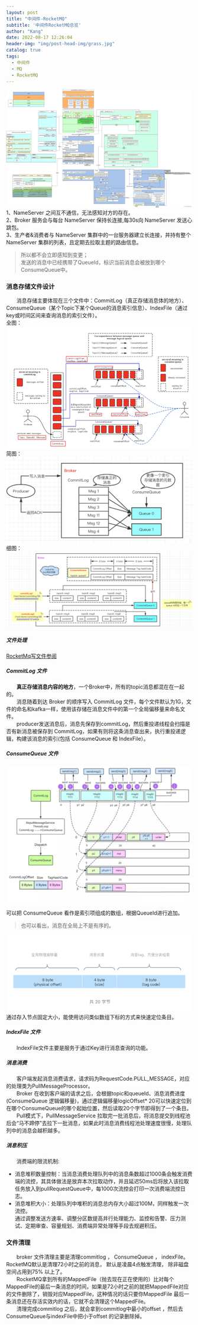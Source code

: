 ```yaml
---
layout: post
title: "中间件-RocketMQ"
subtitle: '中间件RocketMQ总览'
author: "Kang"
date: 2022-08-17 12:26:04
header-img: "img/post-head-img/grass.jpg"
catalog: true
tags:
  - 中间件
  - MQ
  - RocketMQ
---
```

![RocketMq整体框架图](https://raw.githubusercontent.com/kangzhihu/images/master/RocketMQ%E6%A1%86%E6%9E%B6%E5%9B%BE.jpg)  
1、NameServer 之间互不通信，无法感知对方的存在。  
2、Broker 服务会与每台 NameServer 保持长连接,每30s向 NameServer 发送心跳包。  
3、生产者&消费者与 NameServer 集群中的一台服务器建立长连接，并持有整个 NameServer 集群的列表，且定期去拉取主题的路由信息。 
> 所以都不会立即感知到变更；  
> 发送的消息中已经携带了QueueId，标识当前消息会被放到哪个ConsumeQueue中。  

### 消息存储文件设计
&emsp;&emsp;消息存储主要体现在三个文件中：CommitLog（真正存储消息体的地方）、ConsumeQueue（某个Topic下某个Queue的消息索引信息）、IndexFile（通过key或时间区间来查询消息的索引文件）。  
全图：  
![RocketMq存储文件](https://raw.githubusercontent.com/kangzhihu/images/master/RocketMQ文件全图.png)
简图：  
![RocketMq存储简图](https://raw.githubusercontent.com/kangzhihu/images/master/RocketMQ文件简图.png)
细图：
![RocketMq存储简图](https://raw.githubusercontent.com/kangzhihu/images/master/RocketMQ文件细图.png)

##### 文件处理
[RocketMq写文件参阅](https://blog.csdn.net/sjzsylkn/article/details/121897370?spm=1001.2014.3001.5502)

##### CommitLog 文件
&emsp;&emsp;**真正存储消息内容的地方**，一个Broker中，所有的topic消息都混在在一起的。  
&emsp;&emsp;消息随着到达 Broker 的顺序写入 CommitLog 文件，每个文件默认为1G，文件的命名和kafka一样，使用该存储在消息文件中的第一个全局偏移量来命名文件。  
&emsp;&emsp;producer发送消息后，消息先保存到commitLog，然后重投递线程会扫描是否有新消息被保存到 CommitLog，如果有则将这条消息查出来，执行重投递逻辑，构建该消息的索引(包括 ConsumeQueue 和 IndexFile）。


##### ConsumeQueue 文件
![RocketMQ文件ConsumeQueue](https://raw.githubusercontent.com/kangzhihu/images/master/RocketMQ文件ConsumeQueue.png)

可以把 ConsumeQueue 看作是索引项组成的数组，根据QueueId进行追加。  
>也可以看出，消息在全局上不是有序的。  

![RocketMq文件ConsumeQueue节点结构](https://raw.githubusercontent.com/kangzhihu/images/master/RocketMq文件ConsumeQueue节点结构.png)
通过存入节点固定大小，能使用访问类似数组下标的方式来快速定位条目。  

##### IndexFile 文件
&emsp;&emsp;IndexFile文件主要是服务于通过Key进行消息查询的功能。  

##### 消息消费
&emsp;&emsp;客户端发起消息消费请求，请求码为RequestCode.PULL_MESSAGE，对应的处理类为PullMessageProcessor。  
&emsp;&emsp;Broker 在收到客户端的请求之后，会根据topic和queueId、消息消费进度(ConsumeQueue 逻辑偏移量)，通过逻辑偏移量logicOffset* 20可以快速定位到在哪个ConsumeQueue的哪个起始位置，然后读取20个字节即得到了一个条目。  
&emsp;&emsp;Pull模式下，PullMessageService 拉取完一批消息后，将消息提交到线程池后会“马不蹄停”去拉下一批消息，如果此时消息消费线程池处理速度很慢，处理队列中的消息会越积越多。
##### 消息积压  
&emsp;&emsp;消费端的限流机制:
- 消息堆积数量控制：当消息消费处理队列中的消息条数超过1000条会触发消费端的流控，其具体做法是放弃本次拉取动作，并且延迟50ms后将放入该拉取任务放入到pullRequestQueue中，每1000次流控会打印一次消费端流控日志。  
- 消息堆积大小：处理队列中堆积的消息总内存大小超过100M，同样触发一次流控。  
通过调整发送方速率、调整分区数提高并行处理能力、监控和告警、压力测试、定期审查、容量规划、消费端异常处理等手段去规避积压。  

### 文件清理
&emsp;&emsp;broker 文件清理主要是清理commitlog ， ConsumeQueue ， indexFile。RocketMQ默认是清理72小时之前的消息， 默认是凌晨4点触发清理， 除非磁盘空间占用到75% 以上了。  
&emsp;&emsp;RocketMQ拿到所有的MappedFile（抛去现在正在使用的）比对每个MappedFile的最后一条消息的时间，如果是72小时之前的就把MappedFile对应的文件删除了，销毁对应MappedFile，这种情况的话只要你MappedFile 最后一条消息还在存活实效内的话，它就不会清理这个MappedFile。  
&emsp;&emsp;清理完成commitlog 之后，就会拿到commitlog中最小的offset ，然后去ConsumeQueue与indexFile中把小于offset 的记录删除掉。 